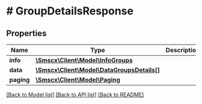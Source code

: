 # # GroupDetailsResponse

## Properties

Name | Type | Description | Notes
------------ | ------------- | ------------- | -------------
**info** | [**\Smscx\Client\Model\InfoGroups**](InfoGroups.md) |  |
**data** | [**\Smscx\Client\Model\DataGroupsDetails[]**](DataGroupsDetails.md) |  |
**paging** | [**\Smscx\Client\Model\Paging**](Paging.md) |  |

[[Back to Model list]](../../README.md#models) [[Back to API list]](../../README.md#endpoints) [[Back to README]](../../README.md)
